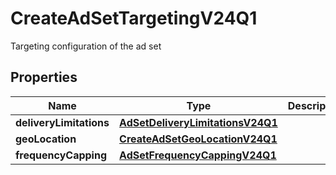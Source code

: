 

# CreateAdSetTargetingV24Q1

Targeting configuration of the ad set

## Properties

| Name | Type | Description | Notes |
|------------ | ------------- | ------------- | -------------|
|**deliveryLimitations** | [**AdSetDeliveryLimitationsV24Q1**](AdSetDeliveryLimitationsV24Q1.md) |  |  [optional] |
|**geoLocation** | [**CreateAdSetGeoLocationV24Q1**](CreateAdSetGeoLocationV24Q1.md) |  |  [optional] |
|**frequencyCapping** | [**AdSetFrequencyCappingV24Q1**](AdSetFrequencyCappingV24Q1.md) |  |  |



